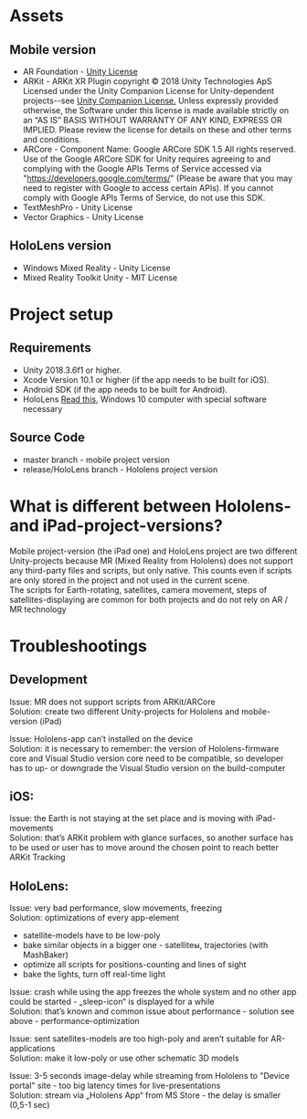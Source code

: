 ﻿# Assets
## Mobile version
- AR Foundation  - [Unity License](https://docs.unity3d.com/Packages/com.unity.xr.arfoundation@1.0/license/LICENSE.html)
- ARKit - ARKit XR Plugin copyright © 2018 Unity Technologies ApS
Licensed under the Unity Companion License for Unity-dependent projects--see [Unity Companion License.](https://unity3d.com/legal/licenses/Unity_Companion_License?_ga=2.85255321.1440730770.1554121145-1667441578.1544005822)
Unless expressly provided otherwise, the Software under this license is made available strictly on an “AS IS” BASIS WITHOUT WARRANTY OF ANY KIND, EXPRESS OR IMPLIED. Please review the license for details on these and other terms and conditions.
- ARCore  -
 Component Name: Google ARCore SDK 1.5
 All rights reserved. Use of the Google ARCore SDK for Unity requires agreeing to and complying with the Google APIs Terms of Service accessed via  "https://developers.google.com/terms/" (Please be aware that you may need to register with Google to access certain APIs). If you cannot comply with Google APIs Terms of Service, do not use this SDK.
- TextMeshPro  - Unity License
- Vector Graphics  - Unity License

## HoloLens version
- Windows Mixed Reality - Unity License
- Mixed Reality Toolkit Unity - MIT License

#  Project setup
##  Requirements
- Unity 2018.3.6f1 or higher.
- Xcode Version 10.1 or higher (if the app needs to be built for iOS).
- Android SDK (if the app needs to be built for Android).
- HoloLens [Read this](https://docs.microsoft.com/en-us/windows/mixed-reality/install-the-tools/), Windows 10 computer with special software necessary

## Source Code
- master branch - mobile project version
- release/HoloLens branch  - Hololens project version

#  What is different between Hololens- and iPad-project-versions?
Mobile project-version (the iPad one) and HoloLens project are two different Unity-projects because MR (Mixed Reality from Hololens) does not support any third-party files and scripts, but only native. This counts even if scripts are only stored in the project and not used in the current scene.  
The scripts for Earth-rotating, satellites, camera movement, steps of satellites-displaying are common for both projects and do not rely on AR / MR technology

#  Troubleshootings

## Development

Issue: MR does not support scripts from ARKit/ARCore  
Solution: create two different Unity-projects for Hololens and mobile-version (iPad)

Issue: Hololens-app can’t installed on the device  
Solution: it is necessary to remember: the version of Hololens-firmware core and Visual Studio version core need to be compatible, so developer has to up- or downgrade the Visual Studio version on the build-computer 

## iOS:
Issue: the Earth is not staying at the set place and is moving with iPad-movements  
Solution: that’s ARKit problem with glance surfaces, so another surface has to be used or user has to move around the chosen point to reach better ARKit Tracking

## HoloLens:
Issue: very bad performance, slow movements, freezing  
Solution: optimizations of every app-element
- satellite-models have to be low-poly
- bake similar objects in a bigger one - satelliteы, trajectories (with MashBaker)
- optimize all scripts for positions-counting and lines of sight
- bake the lights, turn off real-time light

Issue: crash while using the app freezes the whole system and no other app could be started - „sleep-icon“ is displayed for a while  
Solution: that’s known and common issue about performance - solution see above - performance-optimization

Issue: sent satellites-models are too high-poly and aren’t suitable for AR-applications  
Solution: make it low-poly or use other schematic 3D models 

Issue: 3-5 seconds image-delay while streaming from Hololens to "Device portal" site - too big latency times for live-presentations  
Solution: stream via „Hololens App“ from MS Store - the delay is smaller (0,5-1 sec)
